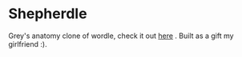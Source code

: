 # Shepherdle

Grey's anatomy clone of wordle, check it out [here](https://travisgibbs.github.io/Shepherdle/) . Built as a gift my girlfriend :).
